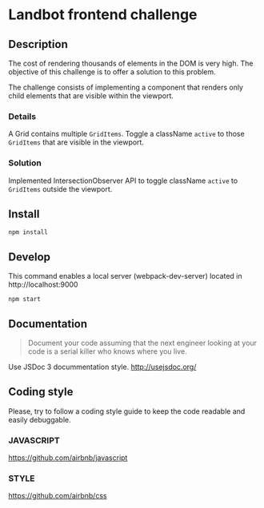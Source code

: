 # Landbot frontend challenge
## Description
The cost of rendering thousands of elements in the DOM is very high. The objective of this challenge is to offer a solution to this problem.

The challenge consists of implementing a component that renders only child elements that are visible within the viewport.

### Details
A Grid contains multiple `GridItems`. Toggle a className `active` to those `GridItems` that are visible in the viewport.

### Solution
Implemented IntersectionObserver API to toggle className `active` to `GridItems` outside the viewport.

## Install
```
npm install
```

## Develop
This command enables a local server (webpack-dev-server) located in http://localhost:9000
```
npm start
```

## Documentation
> Document your code assuming that the next engineer looking at your code is a serial killer who knows where you live.

Use JSDoc 3 docummentation style. http://usejsdoc.org/


## Coding style
Please, try to follow a coding style guide to keep the code readable and easily debuggable.

### JAVASCRIPT
https://github.com/airbnb/javascript

### STYLE
https://github.com/airbnb/css

